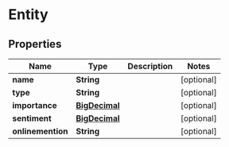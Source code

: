 # Entity

## Properties
Name | Type | Description | Notes
------------ | ------------- | ------------- | -------------
**name** | **String** |  |  [optional]
**type** | **String** |  |  [optional]
**importance** | [**BigDecimal**](BigDecimal.md) |  |  [optional]
**sentiment** | [**BigDecimal**](BigDecimal.md) |  |  [optional]
**onlinemention** | **String** |  |  [optional]
